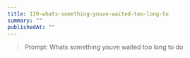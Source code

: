 ```yaml
---
title: 119-whats-something-youve-waited-too-long-to
summary: ""
publishedAt: ""
---
```


> Prompt: Whats something youve waited too long to do

